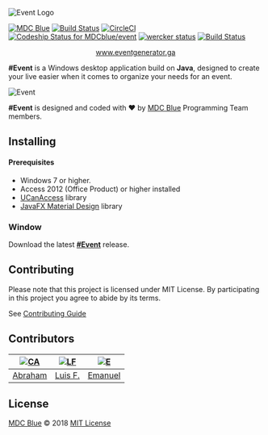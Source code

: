 ![Event Logo](https://eventgenerator.ga/assets/images/event.png)

[![MDC Blue](https://mdc.blue/badge.svg)](https://github.com/mdcblue)
[![Build Status](https://img.shields.io/travis/MDCblue/event.svg?logo=travis)](https://travis-ci.org/MDCblue/event)
[![CircleCI](https://circleci.com/gh/MDCblue/event.svg?style=svg&circle-token=9e0b94449621dc7622993c997eca7dd8b9a03aba)](https://circleci.com/gh/MDCblue/event) 
[ ![Codeship Status for MDCblue/event](https://app.codeship.com/projects/0aff85f0-41b3-0136-0e71-221a7588f37b/status?branch=master)](https://app.codeship.com/projects/291411) [![wercker status](https://app.wercker.com/status/fd1125321cf888924167722e42e79700/s/master "wercker status")](https://app.wercker.com/project/byKey/fd1125321cf888924167722e42e79700) <!-- [![wercker status](https://img.shields.io/wercker/ci/mdcblue/event.svg?logo=data%3Aimage%2Fpng%3Bbase64%2CiVBORw0KGgoAAAANSUhEUgAAAHEAAACCCAMAAABGptdVAAAAHlBMVEUAAAApreAzsuU4tuY4t%2Bo6uuk7uuo7ueo7uuv%2F%2F%2F%2Bfm%2FBmAAAACXRSTlMAGTJJYHaUscxFS9c9AAACcklEQVR4Ae2bwbLcKgxELUAS%2Bv8ffm%2FhVGoqXbHclkkmxVlfc4CWtZgrH19C89lW%2BsTif0yWCTVOdI1vzPjJWBFgfDD7igA%2F8fZqgIAXS2gE4MUS6jMA78UpHhd4e7lgVN%2BMU8GB8DbeCnB29G4WdITEqgPvpjZAk8SNFweY2hRB%2Fsqq4mwzv05FnOL50i%2BJ89dsXJgayzKItgnjVLplD7pXjLKd5uPs9WnwC8AtTlBxdZc0qBj4QqACzN9V5%2B%2BfihN0hJlrGQpJXhkwXgcYEEnEiY0gwLwRMLJGk4MyAixjxAGSxkP80mjHwRsRemUc1cZ%2BZdRq43hmVEi9kWAbt1HtHvLYGDd5bpzbuI1fUqvjJn%2Bi52zjNppzCG0Mkn%2FfuI3b2En%2Bzp7T%2Bom8aFzBNgJ8cghtDJJt3MZvNGqczIyxkcAfPOexiBknvsoYP7BFwr5ozAXEGH3hpeKXo2sd1sGlemIwhaeD3y0UHL8MdMQQEHEVio7hoL9EEQ46HK5ULxdKBGhx1YecoMGB17%2FukI4rYx4QqRUOUL2%2FK9fJ4DikcyOIwgEmyf2bqdUps8ORSikvhJ7%2BS60Rxo3r1xJhOzCwDxjlk3lv7mU8VUrcvSdFr3SeHve3rE%2BGV0YwG7YAQTCPOvmcsRNoTo%2B7TGEixMKkMgbxjD0bOrb0jfLto8Un%2FdYOY1CtIz%2BTJA72R%2BDZfWsEUWqZlbylpkDt4OlxvZjVziKLX6w3%2BJk%2BBF6y4%2Bkt%2FkZxTChOMKHWF0%2BwW40PH8bt5a8RRlxiC75eAdmu%2B8BjLP6IRZd%2BGARbfL2TCJCnOX4j1jid91FO3kc5jc9vPf8BpsKu9jwT6NEAAAAASUVORK5CYII%3D)](https://app.wercker.com/mdcblue/event/runs)--> [![Build Status](https://semaphoreci.com/api/v1/19cah/event/branches/master/badge.svg)](https://semaphoreci.com/19cah/event)

<p align="center"> <a href="https://eventgenerator.ga">www.eventgenerator.ga</a></p>

**\#Event** is a Windows desktop application build on **Java**, designed to create your live easier when it comes to organize your needs for an event.

![Event](https://eventgenerator.ga/assets/images/desktop.png)

**\#Event** is designed and coded with ❤️ by [MDC Blue](https://mdc.blue) Programming Team members.

## Installing

#### Prerequisites

* Windows 7 or higher.
* Access 2012 \(Office Product\) or higher installed
* [UCanAccess](http://ucanaccess.sourceforge.net/site.html) library
* [JavaFX Material Design](http://www.jfoenix.com/) library

### Window

Download the latest [**\#Event**](https://eventgenerator.ga/#download-section) release.

## Contributing

Please note that this project is licensed under MIT License. By participating in this project you agree to abide by its terms.

See [Contributing Guide](https://github.com/MDCblue/event/blob/master/.github/contribution-guidelines.md)

## Contributors

| [![CA](https://avatars3.githubusercontent.com/u/21347264?s=50&v=4)](https://github.com/19cah)                                | [![LF](https://avatars3.githubusercontent.com/u/34631500?s=50&v=4)](https://github.com/LuisRobaina)                          | [![E](https://avatars3.githubusercontent.com/u/27441517?s=50&v=4)](https://github.com/Jikiyama) |
| --- | --- | --- |
| [Abraham](https://github.com/19cah)                                                                                          | [Luis F.](https://github.com/LuisRobaina)                                                                                    | [Emanuel](https://github.com/Jikiyama) |

## License

[MDC Blue](https://github.com/MDCblue) © 2018 [MIT License](https://github.com/MDCblue/event/blob/master/LICENSE)

